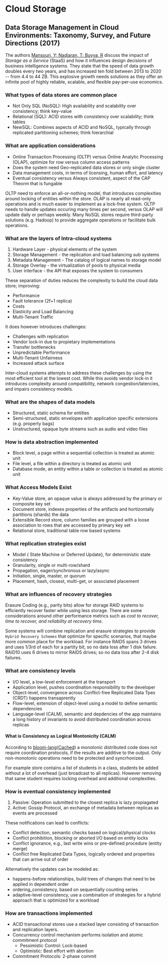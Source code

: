 # Cloud Storage

## Data Storage Management in Cloud Environments: Taxonomy, Survey, and Future Directions (2017)

The authors [Mansouri, Y; Nadjaran, T; Buyya, R](DataStorage_CloudEnv_Taxonomy.pdf) discuss the impact of _Storage as a Service_ (StaaS) and how it influences design decisions of business intelligence systems.  They state that the speed of data growth doubles every two years, and has increased ten fold between 2013 to 2020 -- from 4.4 to 44 ZB.  This explosive growth needs solutions as they offer an infinite pool of highly reliable, scalable, and flexible pay-per-use economics.

### What types of data stores are common place

- Not Only SQL (NoSQL): High availability and scalability over consistency; think key-value
- Relational (SQL): ACID stores with consistency over scalability; think tables
- NewSQL: Combines aspects of ACID and NoSQL, typically through replicated partitioning schemes; think hierarchial

### What are application considerations

- Online Transaction Processing (OLTP) versus Online Analytic Processing (OLAP), optimize for row versus column access patterns
- Does the system need Geo-replicated data stores or only single cluster
- Data management costs, in terms of licensing, human effort, and latency
- Eventual consistency versus Always consistent, aspect of the CAP Theorm that is fungable

OLTP need to enforce an all-or-nothing model, that introduces complexities around locking of entities within the store.  OLAP is nearly all read-only operations and is much easier to implement as a lock-free system.  OLTP needs to handle updates occuring many times per second, versus OLAP will update daily or perhaps weekly.  Many NoSQL stores require third-party solutions (e.g. Hadoop) to provide aggregate operations or facilitate bulk operations.

### What are the layers of Intra-cloud systems

1. Hardware Layer - physical elements of the system
2. Storage Management - the replication and load balancing sub systems
3. Metadata Management - The catalog of logical names to storage model
4. Storage Overlay - the virtualization of pools to physical media
5. User interface - the API that exposes the system to consumers

These separation of duties reduces the complexity to build the cloud data store; improving:

- Performance
- Fault tolerance (2f+1 replica)
- Costs
- Elasticity and Load Balancing
- Multi-Tenant Traffic

It does however introduces challenges:

- Challenges with replication
- Vendor lock-in due to propietary implementations
- Transfer bottlenecks
- Unpredictable Performance
- Multi-Tenant Unfairness
- Increased attack surface

Inter-cloud systems attempts to address these challenges by using the most efficient tool at the lowest cost.  While this avoids vendor lock-in it introduces complexity around compatibility, network congestion/latencies, and impairs consistency models.

### What are the shapes of data models

- Structured, static schema for entities
- Semi-structured, static envelopes with application specific extensions (e.g. property bags)
- Unstructured, opaque byte streams such as audio and video files

### How is data abstraction implemented

- Block level, a page within a sequential collection is treated as atomic unit
- File level, a file within a directory is treated as atomic unit
- Database mode, an entity within a table or collection is treated as atomic unit

### What Access Models Exist

- Key-Value store, an opaque value is always addressed by the primary or composite key set
- Document store, indexes properties of the artifacts and hortizontally partitions (shards) the data
- Extensible Record store, column families are grouped with a loose association to rows that are accessed by primary key set
- Relational store, traditional table row based systems

### What replication strategies exist

- Model { State Machine or Deferred Update}, for deterministic state consistency
- Granularity, single or multi-row/shard
- Propagation, eager/synchronous or lazy/async
- Initiation, single, master, or quorum
- Placement, hash, closest, multi-get, or associated placement

### What are influences of recovery strategies

Erasure Coding (e.g., parity bits) allow for storage RAID systems to efficiently recover faster while using less storage. There are some considerations around other performance metrics such as _cost to recover, time to recover, and reliability at recovery time_.

Some systems will combine replication and erasure strategies to  provide `Hybrid Recovery Schemes` that optimize for specific scenarios, that maybe more common place for the workload. For instance RAID5 spans 3 drives and uses 1/3rd of each for a partity bit; so no data loss after 1 disk failure.  RAID10 uses 6 drives to mirror RAID5 drives; so no data loss after 2-4 disk failures.

### What are consistency levels

- I/O level, a low-level enforcement at the transport
- Application level, pushes coordination responsibility to the developer
- Object-level, convergence across Conflict-free Replicated Data Tpes (CRDT) happens transaprently
- Flow-level, extension of object-level using a model to define semantic dependencies
- Language-level (CALM), semantic and depdencies of the app maintains a long history of invariants to avoid distributed coordination across replicas

#### What is Consistency as Logical Montonicity (CALM)

According to [bloom-lang](http://bloom-lang.net/calm/)([Cached](calm.pdf)) a monotonic distributed code does not require coordination protocols, if the results are additive to the output.  Only non-monotonic operations need to be protected and syncrhonized.

For example store contains a list of students in a class, students be added without a lot of overhead (just broadcast to all replicas).  However removing that same student requires locking overhead and additional complexities.

### How is eventual consistency implemented

1. Passive: Operation submitted to the closest replica is lazy propiagated
2. Active: Gossip Protocol, an exchange of metadata between replicas as events are processed

These notifications can lead to conflicts:

- Conflict detection, semantic checks based on logical/physical clocks
- Conflict prohibition, blocking or aborted I/O based on entity locks
- Conflict ignorance, e.g., last write wins or pre-defined procedure (entity merge)
- Conflict free Replicated Data Types, logically ordered and properties that can arrive out of order

Alternatively the updates can be modeled as:

- happens-before relationships, build trees of changes that need to be applied in dependent order
- ordering_consistency, based on sequentially counting series
- adaptive-level consistency, use a combination of strategies for a hybrid approach that is optimized for a workload

### How are transactions implemented

- ACID transactional stores use a stacked layer consisting of transaction and replication layers.
- Concurrency control mechanism performs isolation and atomic commitment protocol
  - Pessimistic Control: Lock-based
  - Optimistic: Best effort with abortion
- Commitment Protocols: 2-phase commit